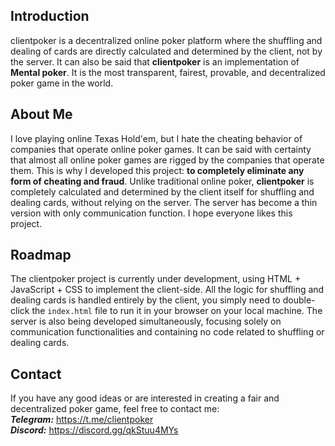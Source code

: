 ## Introduction
clientpoker is a decentralized online poker platform where the shuffling and dealing of cards are directly calculated and determined by the client, not by the server. It can also be said that **clientpoker** is an implementation of **Mental poker**. It is the most transparent, fairest, provable, and decentralized poker game in the world.

## About Me
I love playing online Texas Hold'em, but I hate the cheating behavior of companies that operate online poker games. It can be said with certainty that almost all online poker games are rigged by the companies that operate them. This is why I developed this project: **to completely eliminate any form of cheating and fraud**. Unlike traditional online poker, **clientpoker** is completely calculated and determined by the client itself for shuffling and dealing cards, without relying on the server. The server has become a thin version with only communication function. I hope everyone likes this project.

## Roadmap
The clientpoker project is currently under development, using HTML + JavaScript + CSS to implement the client-side. All the logic for shuffling and dealing cards is handled entirely by the client, you simply need to double-click the `index.html` file to run it in your browser on your local machine. The server is also being developed simultaneously, focusing solely on communication functionalities and containing no code related to shuffling or dealing cards.

## Contact
If you have any good ideas or are interested in creating a fair and decentralized poker game, feel free to contact me:  
***Telegram:*** https://t.me/clientpoker  
***Discord:*** https://discord.gg/qkStuu4MYs
